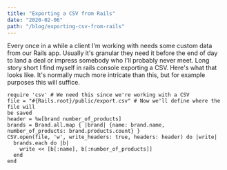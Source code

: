 ```yaml
---
title: "Exporting a CSV from Rails"
date: "2020-02-06"
path: "/blog/exporting-csv-from-rails"
---
```


Every once in a while a client I'm working with needs some custom data from our
Rails app. Usually it's granular they need it before the end of day to land a
deal or impress somebody who I'll probably never meet. Long story short I find
myself in rails console exporting a CSV. Here's what that looks like. It's
normally much more intricate than this, but for example purposes this will
suffice.

```
require 'csv' # We need this since we're working with a CSV
file = "#{Rails.root}/public/export.csv" # Now we'll define where the file will
be saved
header = %w[brand number_of_products]
brands = Brand.all.map { |brand| {name: brand.name, number_of_products: brand.products.count} }
CSV.open(file, 'w', write_headers: true, headers: header) do |write|
  brands.each do |b|
    write << [b[:name], b[:number_of_products]]
  end
end
```
